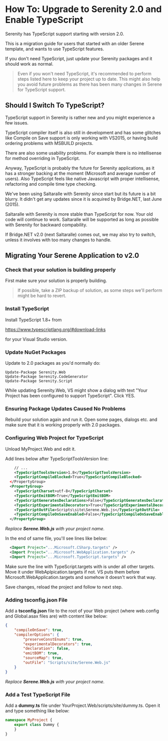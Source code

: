 # How To: Upgrade to Serenity 2.0 and Enable TypeScript

Serenity has TypeScript support starting with version 2.0.

This is a migration guide for users that started with an older Serene template, and wants to use TypeScript features.

If you don't need TypeScript, just update your Serenity packages and it should work as normal.

> Even if you won't need TypeScript, it's recommended to perform steps listed here to keep your project up to date. This might also help you avoid future problems as there has been many changes in Serene for TypeScript support.


## Should I Switch To TypeScript?

TypeScript support in Serenity is rather new and you might experience a few issues. 

TypeScript compiler itself is also still in development and has some glitches like Compile on Save support is only working with VS2015, or having build ordering problems with MSBUILD projects.

There are also some usability problems. For example there is no intellisense for method overriding in TypeScript.

Anyway, TypeScript is probably the future for Serenity applications, as it has a stronger backing at the moment (Microsoft and average number of users). Also TypeScript feels like native Javascript with proper intellisense, refactoring and compile time type checking. 

We've been using Saltaralle with Serenity since start but its future is a bit blurry. It didn't get any updates since it is acquired by Bridge.NET, last June (2015).

Saltaralle with Serenity is more stable than TypeScript for now. Your old code will continue to work. Saltaralle will be supported as long as possible with Serenity for backward compability. 

If Bridge.NET v2.0 (next Saltaralle) comes out, we may also try to switch, unless it involves with too many changes to handle.

## Migrating Your Serene Application to v2.0


### Check that your solution is building properly


First make sure your solution is properly building.

> If possible, take a ZIP backup of solution, as some steps we'll perform might be hard to revert.


### Install TypeScript


Install TypeScript 1.8+ from

https://www.typescriptlang.org/#download-links

for your Visual Studio version.


### Update NuGet Packages

Update to 2.0 packages as you'd normally do:

```
Update-Package Serenity.Web
Update-Package Serenity.CodeGenerator
Update-Package Serenity.Script
```

While updating Serenity.Web, VS might show a dialog with text "Your Project has been configured to support TypeScript". Click YES.


### Ensuring Package Updates Caused No Problems

Rebuild your solution again and run it. Open some pages, dialogs etc. and make sure that it is working properly with 2.0 packages.


### Configuring Web Project for TypeScript

Unload MyProject.Web and edit it.

Add lines below after TypeScriptToolsVersion line:

```xml
    // ...
    <TypeScriptToolsVersion>1.8</TypeScriptToolsVersion>
    <TypeScriptCompileBlocked>True</TypeScriptCompileBlocked>
  </PropertyGroup>
  <PropertyGroup>
    <TypeScriptCharset>utf-8</TypeScriptCharset>
    <TypeScriptEmitBOM>True</TypeScriptEmitBOM>
    <TypeScriptGeneratesDeclarations>False</TypeScriptGeneratesDeclarations>
    <TypeScriptExperimentalDecorators>True</TypeScriptExperimentalDecorators>
    <TypeScriptOutFile>Scripts\site\Serene.Web.js</TypeScriptOutFile>
    <TypeScriptCompileOnSaveEnabled>False</TypeScriptCompileOnSaveEnabled>
  </PropertyGroup>
```

*Replace **Serene.Web.js** with your project name.*

In the end of same file, you'll see lines like below:

```xml
  <Import Project="...Microsoft.CSharp.targets" />
  <Import Project="...Microsoft.WebApplication.targets" />
  <Import Project="...Microsoft.TypeScript.targets" />
```

Make sure the line with TypeScript.targets with is under all other targets. Move it under WebAplpication.targets if not. VS puts them before Microsoft.WebApplication.targets and somehow it doesn't work that way. 

Save changes, reload the project and follow to next step.

### Adding tsconfig.json File

Add a **tsconfig.json** file to the root of your Web project (where web.config and Global.asax files are) with content like below:

```json
{
    "compileOnSave": true,
    "compilerOptions": {
        "preserveConstEnums": true,
        "experimentalDecorators": true,
        "declaration": false,
        "emitBOM": true,
        "sourceMap": true,
        "outFile": "Scripts/site/Serene.Web.js"
    }
}
```

*Replace **Serene.Web.js** with your project name.*



### Add a Test TypeScript File

Add a **dummy.ts** file under YourProject.Web/scripts/site/dummy.ts. Open it and type something like below:

```ts
namespace MyProject {
    export class Dummy {
    }
}
```








